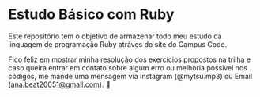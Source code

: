 # Estudo Básico com Ruby 

Este repositório tem o objetivo de armazenar todo meu estudo da linguagem de programação Ruby atráves do site do Campus Code.

Fico feliz em mostrar minha resolução dos exercícios propostos na trilha e caso queira entrar em contato sobre algum erro ou melhoria possível nos códigos, me mande uma mensagem via Instagram (@mytsu.mp3) ou Email (ana.beat20051@gmail.com). 🫶
